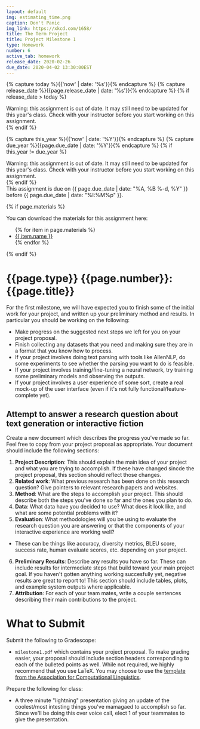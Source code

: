 ```yaml
---
layout: default
img: estimating_time.png
caption: Don't Panic
img_link: https://xkcd.com/1658/   
title: The Term Project
title: Project Milestone 1
type: Homework
number: 6
active_tab: homework
release_date: 2020-02-26
due_date: 2020-04-02 13:30:00EST
---
```


<!-- Check whether the assignment is ready to release -->
{% capture today %}{{'now' | date: '%s'}}{% endcapture %}
{% capture release_date %}{{page.release_date | date: '%s'}}{% endcapture %}
{% if release_date > today %} 
<div class="alert alert-danger">
Warning: this assignment is out of date.  It may still need to be updated for this year's class.  Check with your instructor before you start working on this assignment.
</div>
{% endif %}
<!-- End of check whether the assignment is up to date -->


<!-- Check whether the assignment is up to date -->
{% capture this_year %}{{'now' | date: '%Y'}}{% endcapture %}
{% capture due_year %}{{page.due_date | date: '%Y'}}{% endcapture %}
{% if this_year != due_year %} 
<div class="alert alert-danger">
Warning: this assignment is out of date.  It may still need to be updated for this year's class.  Check with your instructor before you start working on this assignment.
</div>
{% endif %}
<!-- End of check whether the assignment is up to date -->


<div class="alert alert-info">
This assignment is due on {{ page.due_date | date: "%A, %B %-d, %Y" }} before {{ page.due_date | date: "%I:%M%p" }}. 
</div>

{% if page.materials %}
<div class="alert alert-info">
You can download the materials for this assignment here:
<ul>
{% for item in page.materials %}
<li><a href="{{item.url}}">{{ item.name }}</a></li>
{% endfor %}
</ul>
</div>
{% endif %}


{{page.type}} {{page.number}}: {{page.title}}
=============================================================

For the first milestone, we will have expected you to finish some of the initial work for your project, and written up your preliminary method and results. In particular you should be working on the following: 
* Make progress on the suggested next steps we left for you on your project proposal.
* Finish collecting any datasets that you need and making sure they are in a format that you know how to process.
* If your project involves doing text parsing with tools like AllenNLP, do some experiments to see whether the parsing you want to do is feasible. 
* If your project involves training/fine-tuning a neural network, try training some preliminary models and observing the outputs.
* If your project involves a user experience of some sort, create a real mock-up of the user interface (even if it's not fully functional/feature-complete yet).


## Attempt to answer a research question about text generation or interactive fiction
Create a new document which describes the progress you've made so far. Feel free to copy from your project proposal as appropriate. Your document should include the following sections:

1. __Project Description__: This should explain the main idea of your project and what you are trying to accomplish. If these have changed sincde the project proposal, this section should reflect those changes.
2. __Related work__: What previous research has been done on this research question? Give pointers to relevant research papers and websites.
3. __Method__: What are the steps to accomplish your project. This should describe both the steps you've done so far and the ones you plan to do.
4. __Data__: What data have you decided to use? What does it look like, and what are some potential problems with it?
5. __Evaluation__: What methodologies will you be using to evaluate the research question  you are answering or that the components of your interactive experience are working well? 
  * These can be things like accuracy, diversity metrics, BLEU score, success rate, human evaluate scores, etc. depending on your project.
6. __Preliminary Results__: Describe any results you have so far. These can include results for intermediate steps that build toward your main project goal. If you haven't gotten anything working succesfully yet, negative results are great to report to! This section should include tables, plots, and example system outputs where applicable.
6. __Attribution__: For each of your team mates, write a couple sentences describing their main contributions to the project.

# What to Submit
Submit the following to Gradescope:
* `milestone1.pdf` which contains your project proposal. To make grading easier, your proposal should include section headers corresponding to each of the bulleted points as well. While not required, we highly recommend that you use LaTeX. You may choose to use the [template from the Association for Computational Linguistics](https://www.overleaf.com/latex/templates/acl-2020-proceedings-template/zsrkcwjptpcd).

Prepare the following for class:
* A three minute "lightning" presentation giving an update of the coolest/most intesting things you've mamagaed to accomplish so far. Since we'll be doing this over voice call, elect 1 of your teammates to give the presentation.

